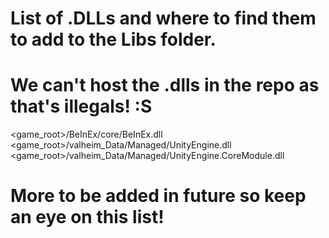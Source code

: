 # List of .DLLs and where to find them to add to the Libs folder.
# We can't host the .dlls in the repo as that's illegals! :S

<game_root>/BeInEx/core/BeInEx.dll
<game_root>/valheim_Data/Managed/UnityEngine.dll
<game_root>/valheim_Data/Managed/UnityEngine.CoreModule.dll

# More to be added in future so keep an eye on this list!
